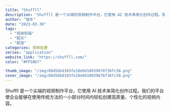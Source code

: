 ```yaml
---
title: "Shuffll"
description: "Shuffll 是一个尖端的视频制作平台，它使用 AI 技术来简化创作过程。我们的平台使企业能够在使用传统方法的一小部分"
author: "瑞东"
date: "2023-03-30"
tags:
  - "视频剪辑"
  - "配乐"
  - "配音"
categories: 视频处理
series: "application"
website_link: "https://shuffll.com/"
color: "#FF5867"

thumb_image: "/img/88d5bbd103fe18e0d10939678f36fc58.png"
cover_image: "/img/88d5bbd103fe18e0d10939678f36fc58.png"
---
```


Shuffll 是一个尖端的视频制作平台，它使用 AI 技术来简化创作过程。我们的平台使企业能够在使用传统方法的一小部分时间内轻松创建高质量、个性化的视频内容。